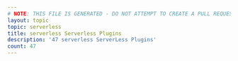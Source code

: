 ```yaml
---
# NOTE: THIS FILE IS GENERATED - DO NOT ATTEMPT TO CREATE A PULL REQUEST TO UPDATE THE DATA. 
layout: topic
topic: serverless
title: serverless Serverless Plugins
description: '47 serverless ServerLess Plugins'
count: 47
---
```


